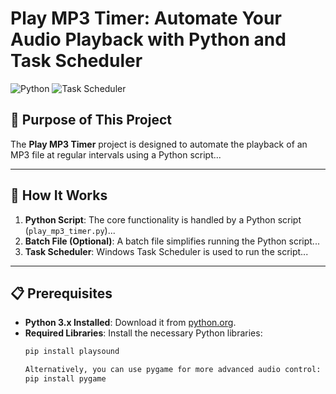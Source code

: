 # Play MP3 Timer: Automate Your Audio Playback with Python and Task Scheduler

![Python](https://img.shields.io/badge/Python-3.x-blue)
![Task Scheduler](https://img.shields.io/badge/Windows-Task%20Scheduler-green)

## 🎵 Purpose of This Project

The **Play MP3 Timer** project is designed to automate the playback of an MP3 file at regular intervals using a Python script...

---

## 🚀 How It Works

1. **Python Script**: The core functionality is handled by a Python script (`play_mp3_timer.py`)...
2. **Batch File (Optional)**: A batch file simplifies running the Python script...
3. **Task Scheduler**: Windows Task Scheduler is used to run the script...

---

## 📋 Prerequisites

- **Python 3.x Installed**: Download it from [python.org](https://www.python.org/downloads/).
- **Required Libraries**: Install the necessary Python libraries:
  ```bash
  pip install playsound

  Alternatively, you can use pygame for more advanced audio control:
  pip install pygame
